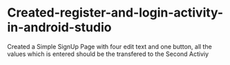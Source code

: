 # Created-register-and-login-activity-in-android-studio
Created a Simple SignUp Page with four edit text and one button, all the values which is entered should be the transfered to the Second Activiy
